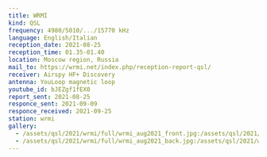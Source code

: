 ```yaml
---
title: WRMI
kind: QSL
frequency: 4980/5010/.../15770 kHz
language: English/Italian
reception_date: 2021-08-25
reception_time: 01.35-01.40
location: Moscow region, Russia
mail_to: https://wrmi.net/index.php/reception-report-qsl/
receiver: Airspy HF+ Discovery
antenna: YouLoop magnetic loop
youtube_id: bJEZgf1fEX0
report_sent: 2021-08-25
responce_sent: 2021-09-09
responce_received: 2021-09-25
station: wrmi
gallery:
  - /assets/qsl/2021/wrmi/full/wrmi_aug2021_front.jpg:/assets/qsl/2021/wrmi/small/wrmi_aug2021_front.jpg
  - /assets/qsl/2021/wrmi/full/wrmi_aug2021_back.jpg:/assets/qsl/2021/wrmi/small/wrmi_aug2021_back.jpg
---
```

